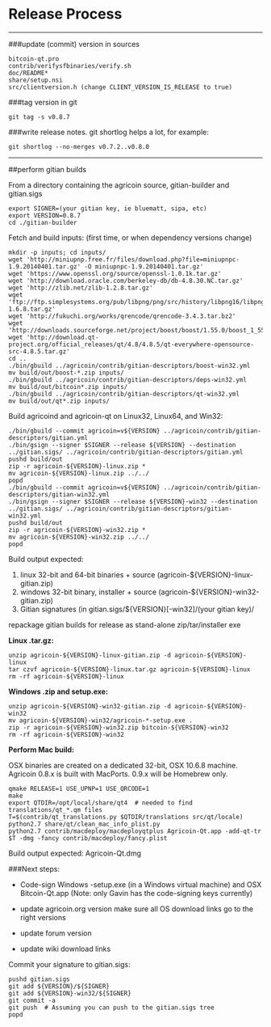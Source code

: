 Release Process
====================

* * *

###update (commit) version in sources


	bitcoin-qt.pro
	contrib/verifysfbinaries/verify.sh
	doc/README*
	share/setup.nsi
	src/clientversion.h (change CLIENT_VERSION_IS_RELEASE to true)

###tag version in git

	git tag -s v0.8.7

###write release notes. git shortlog helps a lot, for example:

	git shortlog --no-merges v0.7.2..v0.8.0

* * *

##perform gitian builds

 From a directory containing the agricoin source, gitian-builder and gitian.sigs
  
	export SIGNER=(your gitian key, ie bluematt, sipa, etc)
	export VERSION=0.8.7
	cd ./gitian-builder

 Fetch and build inputs: (first time, or when dependency versions change)

	mkdir -p inputs; cd inputs/
	wget 'http://miniupnp.free.fr/files/download.php?file=miniupnpc-1.9.20140401.tar.gz' -O miniupnpc-1.9.20140401.tar.gz'
	wget 'https://www.openssl.org/source/openssl-1.0.1k.tar.gz'
	wget 'http://download.oracle.com/berkeley-db/db-4.8.30.NC.tar.gz'
	wget 'http://zlib.net/zlib-1.2.8.tar.gz'
	wget 'ftp://ftp.simplesystems.org/pub/libpng/png/src/history/libpng16/libpng-1.6.8.tar.gz'
	wget 'http://fukuchi.org/works/qrencode/qrencode-3.4.3.tar.bz2'
	wget 'http://downloads.sourceforge.net/project/boost/boost/1.55.0/boost_1_55_0.tar.bz2'
	wget 'http://download.qt-project.org/official_releases/qt/4.8/4.8.5/qt-everywhere-opensource-src-4.8.5.tar.gz'
	cd ..
	./bin/gbuild ../agricoin/contrib/gitian-descriptors/boost-win32.yml
	mv build/out/boost-*.zip inputs/
	./bin/gbuild ../agricoin/contrib/gitian-descriptors/deps-win32.yml
	mv build/out/bitcoin*.zip inputs/
	./bin/gbuild ../agricoin/contrib/gitian-descriptors/qt-win32.yml
	mv build/out/qt*.zip inputs/

 Build agricoind and agricoin-qt on Linux32, Linux64, and Win32:
  
	./bin/gbuild --commit agricoin=v${VERSION} ../agricoin/contrib/gitian-descriptors/gitian.yml
	./bin/gsign --signer $SIGNER --release ${VERSION} --destination ../gitian.sigs/ ../agricoin/contrib/gitian-descriptors/gitian.yml
	pushd build/out
	zip -r agricoin-${VERSION}-linux.zip *
	mv agricoin-${VERSION}-linux.zip ../../
	popd
	./bin/gbuild --commit agricoin=v${VERSION} ../agricoin/contrib/gitian-descriptors/gitian-win32.yml
	./bin/gsign --signer $SIGNER --release ${VERSION}-win32 --destination ../gitian.sigs/ ../agricoin/contrib/gitian-descriptors/gitian-win32.yml
	pushd build/out
	zip -r agricoin-${VERSION}-win32.zip *
	mv agricoin-${VERSION}-win32.zip ../../
	popd

  Build output expected:

  1. linux 32-bit and 64-bit binaries + source (agricoin-${VERSION}-linux-gitian.zip)
  2. windows 32-bit binary, installer + source (agricoin-${VERSION}-win32-gitian.zip)
  3. Gitian signatures (in gitian.sigs/${VERSION}[-win32]/(your gitian key)/

repackage gitian builds for release as stand-alone zip/tar/installer exe

**Linux .tar.gz:**

	unzip agricoin-${VERSION}-linux-gitian.zip -d agricoin-${VERSION}-linux
	tar czvf agricoin-${VERSION}-linux.tar.gz agricoin-${VERSION}-linux
	rm -rf agricoin-${VERSION}-linux

**Windows .zip and setup.exe:**

	unzip agricoin-${VERSION}-win32-gitian.zip -d agricoin-${VERSION}-win32
	mv agricoin-${VERSION}-win32/agricoin-*-setup.exe .
	zip -r agricoin-${VERSION}-win32.zip bitcoin-${VERSION}-win32
	rm -rf agricoin-${VERSION}-win32

**Perform Mac build:**

  OSX binaries are created on a dedicated 32-bit, OSX 10.6.8 machine.
  Agricoin 0.8.x is built with MacPorts.  0.9.x will be Homebrew only.

	qmake RELEASE=1 USE_UPNP=1 USE_QRCODE=1
	make
	export QTDIR=/opt/local/share/qt4  # needed to find translations/qt_*.qm files
	T=$(contrib/qt_translations.py $QTDIR/translations src/qt/locale)
	python2.7 share/qt/clean_mac_info_plist.py
	python2.7 contrib/macdeploy/macdeployqtplus Agricoin-Qt.app -add-qt-tr $T -dmg -fancy contrib/macdeploy/fancy.plist

 Build output expected: Agricoin-Qt.dmg

###Next steps:

* Code-sign Windows -setup.exe (in a Windows virtual machine) and
  OSX Bitcoin-Qt.app (Note: only Gavin has the code-signing keys currently)

* update agricoin.org version
  make sure all OS download links go to the right versions

* update forum version

* update wiki download links

Commit your signature to gitian.sigs:

	pushd gitian.sigs
	git add ${VERSION}/${SIGNER}
	git add ${VERSION}-win32/${SIGNER}
	git commit -a
	git push  # Assuming you can push to the gitian.sigs tree
	popd

